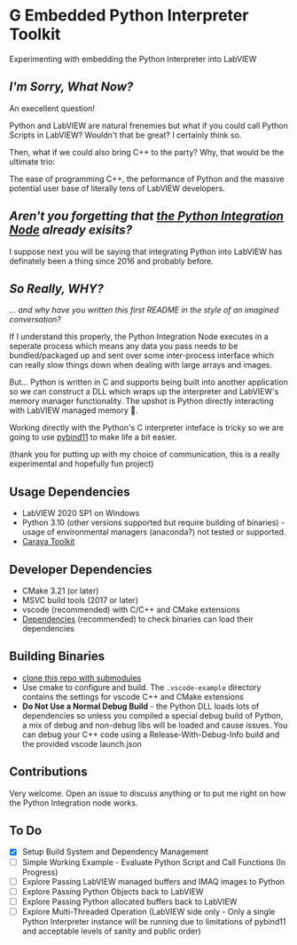 # G Embedded Python Interpreter Toolkit

Experimenting with embedding the Python Interpreter into LabVIEW

## _I'm Sorry, What Now?_
An execellent question!

Python and LabVIEW are natural frenemies but what if you could call Python Scripts in LabVIEW? Wouldn't that be great? I certainly think so.

Then, what if we could also bring C++ to the party? Why, that would be the ultimate trio:

The ease of programming C++, the peformance of Python and the massive potential user base of literally tens of LabVIEW developers.

## _Aren't you forgetting that [the Python Integration Node](https://www.ni.com/docs/en-US/bundle/labview/page/glang/python_node.html) already exisits?_
I suppose next you will be saying that integrating Python into LabVIEW has definately been a thing since 2016 and probably before.

## _So Really, WHY?_
_... and why have you written this first README in the style of an imagined conversation?_

If I understand this properly, the Python Integration Node executes in a seperate process which means any data you pass needs to be bundled/packaged up and sent over some inter-process interface which can really slow things down when dealing with large arrays and images.

But... Python is written in C and supports being built into another application so we can construct a DLL which wraps up the interpreter and LabVIEW's memory manager functionality. The upshot is Python directly interacting with LabVIEW managed memory 👏.

Working directly with the Python's C interpreter inteface is tricky so we are going to use [pybind11](https://github.com/pybind/pybind11) to make life a bit easier.

(thank you for putting up with my choice of communication, this is a really experimental and hopefully fun project)

## Usage Dependencies
* LabVIEW 2020 SP1 on Windows
* Python 3.10 (other versions supported but require building of binaries) - usage of environmental managers (anaconda?) not tested or supported.
* [Caraya Toolkit](https://github.com/JKISoftware/Caraya)

## Developer Dependencies
* CMake 3.21 (or later)
* MSVC build tools (2017 or later)
* vscode (recommended) with C/C++ and CMake extensions
* [Dependencies](https://github.com/lucasg/Dependencies) (recommended) to check binaries can load their dependencies

## Building Binaries
* [clone this repo with submodules](https://stackoverflow.com/a/4438292/5609762)
* Use cmake to configure and build. The `.vscode-example` directory contains the settings for vscode C++ and CMake extensions
* **Do Not Use a Normal Debug Build** - the Python DLL loads lots of dependencies so unless you compiled a special debug build of Python, a mix of debug and non-debug libs will be loaded and cause issues. You can debug your C++ code using a Release-With-Debug-Info build and the provided vscode launch.json

## Contributions
Very welcome. Open an issue to discuss anything or to put me right on how the Python Integration node works.

## To Do
- [x] Setup Build System and Dependency Management
- [ ] Simple Working Example - Evaluate Python Script and Call Functions (In Progress)
- [ ] Explore Passing LabVIEW managed buffers and IMAQ images to Python
- [ ] Explore Passing Python Objects back to LabVIEW
- [ ] Explore Passing Python allocated buffers back to LabVIEW
- [ ] Explore Multi-Threaded Operation (LabVIEW side only - Only a single Python Interpreter instance will be running due to limitations of pybind11 and acceptable levels of sanity and public order)
